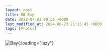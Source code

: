 ```yaml
---
layout: post
title: 🖼️ Bay
date: 2022-04-03 09:36 +0000
last_modified_at: 2024-06-23 21:15:45 +0000
tags: [Photos]
---
```


![Bay](//i.chenna.me/photos/prod/2022-04-03_09_36_32.jpg){:loading="lazy"}

